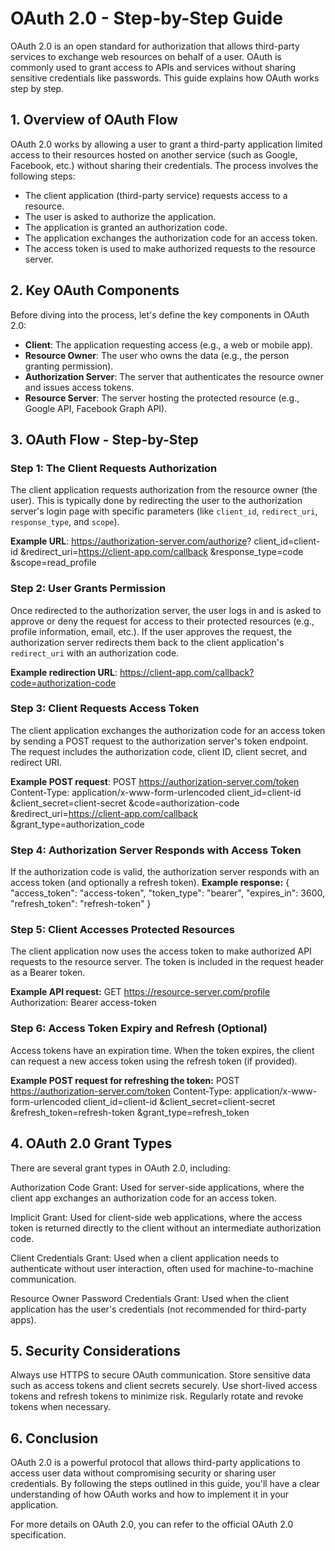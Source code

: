 # OAuth 2.0 - Step-by-Step Guide

OAuth 2.0 is an open standard for authorization that allows third-party services to exchange web resources on behalf of a user. OAuth is commonly used to grant access to APIs and services without sharing sensitive credentials like passwords. This guide explains how OAuth works step by step.

## 1. Overview of OAuth Flow

OAuth 2.0 works by allowing a user to grant a third-party application limited access to their resources hosted on another service (such as Google, Facebook, etc.) without sharing their credentials. The process involves the following steps:

- The client application (third-party service) requests access to a resource.
- The user is asked to authorize the application.
- The application is granted an authorization code.
- The application exchanges the authorization code for an access token.
- The access token is used to make authorized requests to the resource server.

## 2. Key OAuth Components

Before diving into the process, let's define the key components in OAuth 2.0:

- **Client**: The application requesting access (e.g., a web or mobile app).
- **Resource Owner**: The user who owns the data (e.g., the person granting permission).
- **Authorization Server**: The server that authenticates the resource owner and issues access tokens.
- **Resource Server**: The server hosting the protected resource (e.g., Google API, Facebook Graph API).

## 3. OAuth Flow - Step-by-Step

### Step 1: The Client Requests Authorization
The client application requests authorization from the resource owner (the user). This is typically done by redirecting the user to the authorization server's login page with specific parameters (like `client_id`, `redirect_uri`, `response_type`, and `scope`).

**Example URL**: https://authorization-server.com/authorize? client_id=client-id &redirect_uri=https://client-app.com/callback &response_type=code &scope=read_profile


### Step 2: User Grants Permission
Once redirected to the authorization server, the user logs in and is asked to approve or deny the request for access to their protected resources (e.g., profile information, email, etc.). If the user approves the request, the authorization server redirects them back to the client application's `redirect_uri` with an authorization code.

**Example redirection URL**:
 https://client-app.com/callback?code=authorization-code



### Step 3: Client Requests Access Token
The client application exchanges the authorization code for an access token by sending a POST request to the authorization server's token endpoint. The request includes the authorization code, client ID, client secret, and redirect URI.

**Example POST request**:
 POST https://authorization-server.com/token
  Content-Type: application/x-www-form-urlencoded client_id=client-id &client_secret=client-secret &code=authorization-code &redirect_uri=https://client-app.com/callback &grant_type=authorization_code



### Step 4: Authorization Server Responds with Access Token
If the authorization code is valid, the authorization server responds with an access token (and optionally a refresh token).
**Example response:**
{
  "access_token": "access-token",
  "token_type": "bearer",
  "expires_in": 3600,
  "refresh_token": "refresh-token"
}


### Step 5: Client Accesses Protected Resources
The client application now uses the access token to make authorized API requests to the resource server. The token is included in the request header as a Bearer token.

**Example API request:** 
GET https://resource-server.com/profile
Authorization: Bearer access-token


### Step 6: Access Token Expiry and Refresh (Optional)
Access tokens have an expiration time. When the token expires, the client can request a new access token using the refresh token (if provided).

**Example POST request for refreshing the token:**
POST https://authorization-server.com/token
  Content-Type: application/x-www-form-urlencoded
  client_id=client-id
  &client_secret=client-secret
  &refresh_token=refresh-token
  &grant_type=refresh_token


## 4. OAuth 2.0 Grant Types
There are several grant types in OAuth 2.0, including:

Authorization Code Grant: Used for server-side applications, where the client app exchanges an authorization code for an access token.

Implicit Grant: Used for client-side web applications, where the access token is returned directly to the client without an intermediate authorization code.

Client Credentials Grant: Used when a client application needs to authenticate without user interaction, often used for machine-to-machine communication.

Resource Owner Password Credentials Grant: Used when the client application has the user's credentials (not recommended for third-party apps).

## 5. Security Considerations
Always use HTTPS to secure OAuth communication.
Store sensitive data such as access tokens and client secrets securely.
Use short-lived access tokens and refresh tokens to minimize risk.
Regularly rotate and revoke tokens when necessary.

## 6. Conclusion
OAuth 2.0 is a powerful protocol that allows third-party applications to access user data without compromising security or sharing user credentials. By following the steps outlined in this guide, you'll have a clear understanding of how OAuth works and how to implement it in your application.

For more details on OAuth 2.0, you can refer to the official OAuth 2.0 specification.
